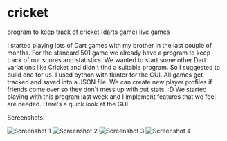 # cricket
program to keep track of cricket (darts game) live games

I started playing lots of Dart games with my brother in the last couple of months. For the standard 501 game we already have a program to keep track of our scores and statistics. We wanted to start some other Dart variations like Cricket and didn't find a suitable program. So I suggested to build one for us. I used python with tkinter for the GUI. All games get tracked and saved into a JSON file. We can create new player profiles if friends come over so they don't mess up with out stats. :D
We started playing with this program last week and I implement features that we feel are needed. Here's a quick look at the GUI.

Screenshots:

![Screenshot 1](https://i.imgur.com/Dd78qUb.png)
![Screenshot 2](https://i.imgur.com/kidbBJI.png)
![Screenshot 3](https://i.imgur.com/u16CfbZ.png)
![Screenshot 4](https://i.imgur.com/OzVCGcJ.png)
